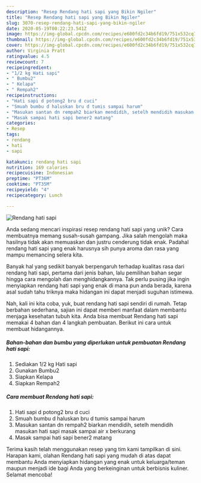 ```yaml
---
description: "Resep Rendang hati sapi yang Bikin Ngiler"
title: "Resep Rendang hati sapi yang Bikin Ngiler"
slug: 3070-resep-rendang-hati-sapi-yang-bikin-ngiler
date: 2020-05-19T00:22:23.541Z
image: https://img-global.cpcdn.com/recipes/e600fd2c34b6fd19/751x532cq70/rendang-hati-sapi-foto-resep-utama.jpg
thumbnail: https://img-global.cpcdn.com/recipes/e600fd2c34b6fd19/751x532cq70/rendang-hati-sapi-foto-resep-utama.jpg
cover: https://img-global.cpcdn.com/recipes/e600fd2c34b6fd19/751x532cq70/rendang-hati-sapi-foto-resep-utama.jpg
author: Virginia Pratt
ratingvalue: 4.5
reviewcount: 7
recipeingredient:
- "1/2 kg Hati sapi"
- " Bumbu2"
- " Kelapa"
- " Rempah2"
recipeinstructions:
- "Hati sapi d potong2 bru d cuci"
- "Smuah bumbu d haluskan bru d tumis sampai harum"
- "Masukan santan dn rempah2 biarkan mendidih, setelh mendidih masukan hati sapi masak sampai air x berkurang"
- "Masak sampai hati sapi bener2 matang"
categories:
- Resep
tags:
- rendang
- hati
- sapi

katakunci: rendang hati sapi 
nutrition: 169 calories
recipecuisine: Indonesian
preptime: "PT36M"
cooktime: "PT35M"
recipeyield: "4"
recipecategory: Lunch

---
```



![Rendang hati sapi](https://img-global.cpcdn.com/recipes/e600fd2c34b6fd19/751x532cq70/rendang-hati-sapi-foto-resep-utama.jpg)

Anda sedang mencari inspirasi resep rendang hati sapi yang unik? Cara membuatnya memang susah-susah gampang. Jika salah mengolah maka hasilnya tidak akan memuaskan dan justru cenderung tidak enak. Padahal rendang hati sapi yang enak harusnya sih punya aroma dan rasa yang mampu memancing selera kita.



Banyak hal yang sedikit banyak berpengaruh terhadap kualitas rasa dari rendang hati sapi, pertama dari jenis bahan, lalu pemilihan bahan segar hingga cara mengolah dan menghidangkannya. Tak perlu pusing jika ingin menyiapkan rendang hati sapi yang enak di mana pun anda berada, karena asal sudah tahu triknya maka hidangan ini dapat menjadi suguhan istimewa.


Nah, kali ini kita coba, yuk, buat rendang hati sapi sendiri di rumah. Tetap berbahan sederhana, sajian ini dapat memberi manfaat dalam membantu menjaga kesehatan tubuh kita. Anda bisa membuat Rendang hati sapi memakai 4 bahan dan 4 langkah pembuatan. Berikut ini cara untuk membuat hidangannya.

<!--inarticleads1-->

##### Bahan-bahan dan bumbu yang diperlukan untuk pembuatan Rendang hati sapi:

1. Sediakan 1/2 kg Hati sapi
1. Gunakan  Bumbu2
1. Siapkan  Kelapa
1. Siapkan  Rempah2




<!--inarticleads2-->

##### Cara membuat Rendang hati sapi:

1. Hati sapi d potong2 bru d cuci
1. Smuah bumbu d haluskan bru d tumis sampai harum
1. Masukan santan dn rempah2 biarkan mendidih, setelh mendidih masukan hati sapi masak sampai air x berkurang
1. Masak sampai hati sapi bener2 matang




Terima kasih telah menggunakan resep yang tim kami tampilkan di sini. Harapan kami, olahan Rendang hati sapi yang mudah di atas dapat membantu Anda menyiapkan hidangan yang enak untuk keluarga/teman maupun menjadi ide bagi Anda yang berkeinginan untuk berbisnis kuliner. Selamat mencoba!
